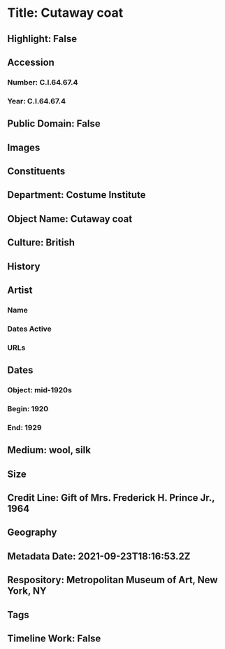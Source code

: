 # Title: Cutaway coat
## Highlight: False
## Accession
### Number: C.I.64.67.4
### Year: C.I.64.67.4
## Public Domain: False
## Images
## Constituents
## Department: Costume Institute
## Object Name: Cutaway coat
## Culture: British
## History
## Artist
### Name
### Dates Active
### URLs
## Dates
### Object: mid-1920s
### Begin: 1920
### End: 1929
## Medium: wool, silk
## Size
## Credit Line: Gift of Mrs. Frederick H. Prince Jr., 1964
## Geography
## Metadata Date: 2021-09-23T18:16:53.2Z
## Respository: Metropolitan Museum of Art, New York, NY
## Tags
## Timeline Work: False